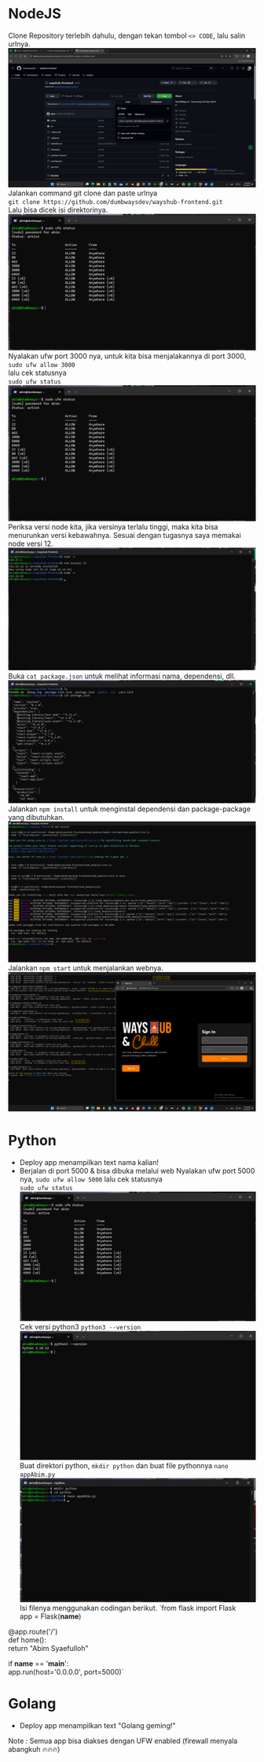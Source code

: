 # NodeJS  
Clone Repository terlebih dahulu, dengan tekan tombol `<> CODE`, lalu salin urlnya.  
![Repo](scr/Foto-1-0.png)  
Jalankan command git clone dan paste urlnya  
`git clone https://github.com/dumbwaysdev/wayshub-frontend.git`  
Lalu bisa dicek isi direktorinya.  
![Repo](scr/Foto-1-2.png)  
Nyalakan ufw port 3000 nya, untuk kita bisa menjalakannya di port 3000,  
`sudo ufw allow 3000`  
lalu cek statusnya  
`sudo ufw status`  
![Repo](scr/Foto-1-2.png)  
Periksa versi node kita, jika versinya terlalu tinggi, maka kita bisa menurunkan versi kebawahnya. 
Sesuai dengan tugasnya saya memakai node versi 12.  
![Repo](scr/Foto-1-3.png)  
Buka `cat package.json` untuk melihat informasi nama, dependensi, dll.  
![Repo](scr/Foto-1-4.png)  
Jalankan `npm install` untuk menginstal dependensi dan package-package yang dibutuhkan.  
![Repo](scr/Foto-1-5.png)  
Jalankan `npm start` untuk menjalankan webnya.  
![Repo](scr/Foto-1-6.png)  

# Python  
- Deploy app menampilkan text nama kalian!  
- Berjalan di port 5000 & bisa dibuka melalui web
Nyalakan ufw port 5000 nya,
`sudo ufw allow 5000`
lalu cek statusnya  
`sudo ufw status`
![Repo](scr/Foto-2-0.png)
Cek versi python3 `python3 --version`
![Repo](scr/Foto-2-1.png)
Buat direktori python,
`mkdir python`
dan buat file pythonnya
`nano appAbim.py`  
![Repo](scr/Foto-2-2.png)  
Isi filenya menggunakan codingan berikut.
`from flask import Flask  
app = Flask(__name__)  


@app.route('/')  
def home():  
    return "Abim Syaefulloh"  


if __name__ == '__main__':  
    app.run(host='0.0.0.0', port=5000)`  
# Golang
- Deploy app menampilkan text "Golang geming!"  

Note : Semua app bisa diakses dengan UFW enabled (firewall menyala abangkuh 🔥🔥🔥)

